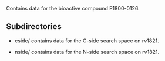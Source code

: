 Contains data for the bioactive compound F1800-0126.

## Subdirectories

- cside/ contains data for the C-side search space on rv1821.

- nside/ contains data for the N-side search space on rv1821.

